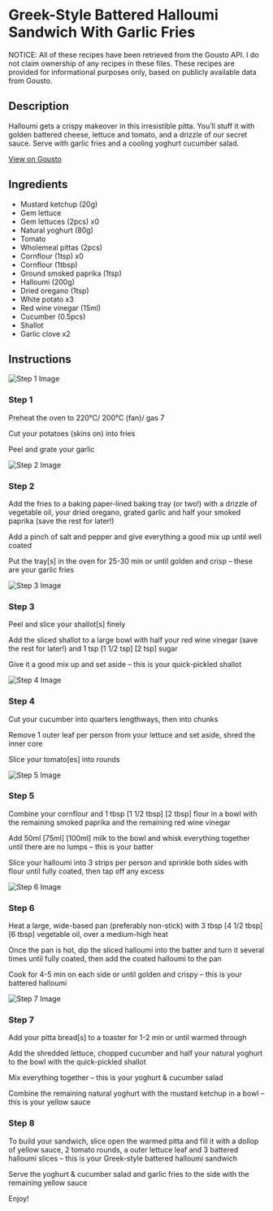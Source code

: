 # Greek-Style Battered Halloumi Sandwich With Garlic Fries

NOTICE: All of these recipes have been retrieved from the Gousto API. I do not claim ownership of any recipes in these files. These recipes are provided for informational purposes only, based on publicly available data from Gousto.

## Description

Halloumi gets a crispy makeover in this irresistible pitta. You’ll stuff it with golden battered cheese, lettuce and tomato, and a drizzle of our secret sauce. Serve with garlic fries and a cooling yoghurt cucumber salad. 

[View on Gousto](https://www.gousto.co.uk/recipes/cookbook/greek-style-battered-halloumi-sandwich-with-garlic-fries)

## Ingredients

- Mustard ketchup (20g)
- Gem lettuce
- Gem lettuces (2pcs) x0
- Natural yoghurt (80g)
- Tomato
- Wholemeal pittas (2pcs)
- Cornflour (1tsp) x0
- Cornflour (1tbsp)
- Ground smoked paprika (1tsp)
- Halloumi (200g)
- Dried oregano (1tsp)
- White potato x3
- Red wine vinegar (15ml)
- Cucumber (0.5pcs)
- Shallot
- Garlic clove x2

## Instructions

![Step 1 Image](https://production-media.gousto.co.uk/cms/recipe-step-image/step-1-1653319921545-x200.jpg)

### Step 1

Preheat the oven to 220°C/ 200°C (fan)/ gas 7

Cut your potatoes (skins on) into fries

Peel and grate your garlic

![Step 2 Image](https://production-media.gousto.co.uk/cms/recipe-step-image/step-2-1653319926747-x200.jpg)

### Step 2

Add the fries to a baking paper-lined baking tray (or two!) with a drizzle of vegetable oil, your dried oregano, grated garlic and half your smoked paprika (save the rest for later!)

Add a pinch of salt and pepper and give everything a good mix up until well coated

Put the tray[s] in the oven for 25-30 min or until golden and crisp – these are your garlic fries

![Step 3 Image](https://production-media.gousto.co.uk/cms/recipe-step-image/step-3-1653319933969-x200.jpg)

### Step 3

Peel and slice your shallot[s] finely

Add the sliced shallot to a large bowl with half your red wine vinegar (save the rest for later!) and 1 tsp <span class="text-purple">[1 1/2 tsp]</span> <span class="text-danger">[2 tsp] </span>sugar

Give it a good mix up and set aside – this is your quick-pickled shallot

![Step 4 Image](https://production-media.gousto.co.uk/cms/recipe-step-image/step-4-1653319942527-x200.jpg)

### Step 4

Cut your cucumber into quarters lengthways, then into chunks

Remove 1 outer leaf per person from your lettuce and set aside, shred the inner core

Slice your tomato[es] into rounds

![Step 5 Image](https://production-media.gousto.co.uk/cms/recipe-step-image/step-5-1653319953656-x200.jpg)

### Step 5

Combine your cornflour and 1 tbsp <span class="text-purple">[1 1/2 tbsp]</span> <span class="text-danger">[2 tbsp]</span> flour in a bowl with the remaining smoked paprika and the remaining red wine vinegar

Add 50ml<span class="text-purple"> [75ml] </span><span class="text-danger">[100ml]</span> milk to the bowl and whisk everything together until there are no lumps – this is your batter

Slice your halloumi into 3 strips per person and sprinkle both sides with flour until fully coated, then tap off any excess

![Step 6 Image](https://production-media.gousto.co.uk/cms/recipe-step-image/step-6-1653319961278-x200.jpg)

### Step 6

Heat a large, wide-based pan (preferably non-stick) with 3 tbsp <span class="text-purple">[4 1/2 tbsp]</span> <span class="text-danger">[6 tbsp] </span>vegetable oil, over a medium-high heat

Once the pan is hot, dip the sliced halloumi into the batter and turn it several times until fully coated, then add the coated halloumi to the pan

Cook for 4-5 min on each side or until golden and crispy – this is your battered halloumi

![Step 7 Image](https://production-media.gousto.co.uk/cms/recipe-step-image/step-7-1653319978413-x200.jpg)

### Step 7

Add your pitta bread[s] to a toaster for 1-2 min or until warmed through

Add the shredded lettuce, chopped cucumber and half your natural yoghurt to the bowl with the quick-pickled shallot

Mix everything together – this is your yoghurt & cucumber salad

Combine the remaining natural yoghurt with the mustard ketchup in a bowl – this is your yellow sauce

### Step 8

To build your sandwich, slice open the warmed pitta and fill it with a dollop of yellow sauce, 2 tomato rounds, a outer lettuce leaf and 3 battered halloumi slices – this is your Greek-style battered halloumi sandwich

Serve the yoghurt & cucumber salad and garlic fries to the side with the remaining yellow sauce

Enjoy!

